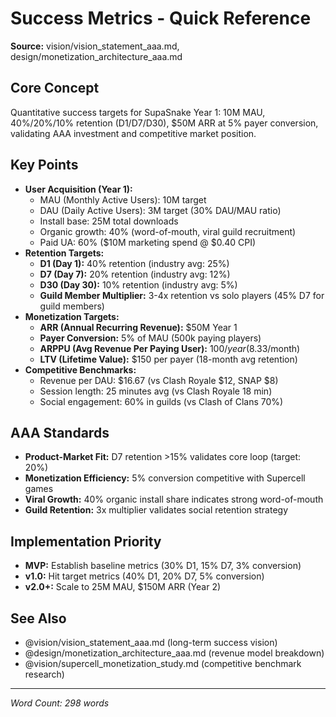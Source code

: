 # Success Metrics - Quick Reference

**Source:** vision/vision_statement_aaa.md, design/monetization_architecture_aaa.md

## Core Concept
Quantitative success targets for SupaSnake Year 1: 10M MAU, 40%/20%/10% retention (D1/D7/D30), $50M ARR at 5% payer conversion, validating AAA investment and competitive market position.

## Key Points
- **User Acquisition (Year 1):**
  - MAU (Monthly Active Users): 10M target
  - DAU (Daily Active Users): 3M target (30% DAU/MAU ratio)
  - Install base: 25M total downloads
  - Organic growth: 40% (word-of-mouth, viral guild recruitment)
  - Paid UA: 60% ($10M marketing spend @ $0.40 CPI)
- **Retention Targets:**
  - **D1 (Day 1):** 40% retention (industry avg: 25%)
  - **D7 (Day 7):** 20% retention (industry avg: 12%)
  - **D30 (Day 30):** 10% retention (industry avg: 5%)
  - **Guild Member Multiplier:** 3-4x retention vs solo players (45% D7 for guild members)
- **Monetization Targets:**
  - **ARR (Annual Recurring Revenue):** $50M Year 1
  - **Payer Conversion:** 5% of MAU (500k paying players)
  - **ARPPU (Avg Revenue Per Paying User):** $100/year ($8.33/month)
  - **LTV (Lifetime Value):** $150 per payer (18-month avg retention)
- **Competitive Benchmarks:**
  - Revenue per DAU: $16.67 (vs Clash Royale $12, SNAP $8)
  - Session length: 25 minutes avg (vs Clash Royale 18 min)
  - Social engagement: 60% in guilds (vs Clash of Clans 70%)

## AAA Standards
- **Product-Market Fit:** D7 retention >15% validates core loop (target: 20%)
- **Monetization Efficiency:** 5% conversion competitive with Supercell games
- **Viral Growth:** 40% organic install share indicates strong word-of-mouth
- **Guild Retention:** 3x multiplier validates social retention strategy

## Implementation Priority
- **MVP:** Establish baseline metrics (30% D1, 15% D7, 3% conversion)
- **v1.0:** Hit target metrics (40% D1, 20% D7, 5% conversion)
- **v2.0+:** Scale to 25M MAU, $150M ARR (Year 2)

## See Also
- @vision/vision_statement_aaa.md (long-term success vision)
- @design/monetization_architecture_aaa.md (revenue model breakdown)
- @vision/supercell_monetization_study.md (competitive benchmark research)

---

*Word Count: 298 words*

